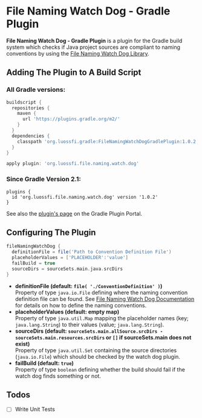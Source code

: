 <!---
FileNamingWatchDogGradlePlugin, a plugin for the Gradle build system which
checks Java packages and source file names for compliance to naming
conventions.

Copyright (C) 2016++ Steff Lukas <steff.lukas@luossfi.org>

This program is free software: you can redistribute it and/or modify it under
the terms of the GNU Lesser General Public License as published by the Free
Software Foundation, either version 3 of the License, or (at your option) any
later version.s

This program is distributed in the hope that it will be useful, but WITHOUT
ANY WARRANTY; without even the implied warranty of MERCHANTABILITY or FITNESS
FOR A PARTICULAR PURPOSE. See the GNU Lesser General Public License for more
details.

You should have received a copy of the GNU Lesser General Public License
along with this program. If not, see <http://www.gnu.org/licenses/>.
--->

# File Naming Watch Dog - Gradle Plugin

**File Naming Watch Dog - Gradle Plugin** is a plugin for the Gradle build system
which checks if Java project sources are compliant to naming conventions by using
the [File Naming Watch Dog Library](https://github.com/luossfi/FileNamingWatchDog).

## Adding The Plugin to A Build Script
### All Gradle versions:
```groovy
buildscript {
  repositories {
    maven {
      url 'https://plugins.gradle.org/m2/'
    }
  }
  dependencies {
    classpath 'org.luossfi.gradle:FileNamingWatchDogGradlePlugin:1.0.2'
  }
}

apply plugin: 'org.luossfi.file.naming.watch.dog'
```
### Since Gradle Version 2.1:
```
plugins {
  id 'org.luossfi.file.naming.watch.dog' version '1.0.2'
}
```

See also the [plugin's page](https://plugins.gradle.org/plugin/org.luossfi.file.naming.watch.dog)
on the Gradle Plugin Portal.

## Configuring The Plugin
```groovy
fileNamingWatchDog {
  definitionFile = file('Path to Convention Definition File')
  placeholderValues = ['PLACEHOLDER':'value']
  failBuild = true
  sourceDirs = sourceSets.main.java.srcDirs
}
```
* **definitionFile (default: `file( './ConventionDefinition' )`)**   
  Property of type `java.io.File` defining where the naming convention definition file 
  can be found. See [File Naming Watch Dog Documentation](https://github.com/luossfi/FileNamingWatchDog/blob/master/doc/FileNamingWatchDog.md)
  for details on how to define the naming conventions.
* **placeholderValues (default: empty map)**   
  Property of type `java.util.Map` mapping the placeholder names (key; `java.lang.String`) 
  to their values (value; `java.lang.String`).
* **sourceDirs (default: `sourceSets.main.allSource.srcDirs - sourceSets.main.resources.srcDirs` 
  or `[]` if sourceSets.main does not exist)**   
  Property of type `java.util.Set` containing the source directories (`java.io.File`) 
  which should be checked by the watch dog plugin.
* **failBuild (default: `true`)**   
  Property of type `boolean` defining whether the build should fail if the watch dog 
  finds something or not.

## Todos

- [ ] Write Unit Tests
